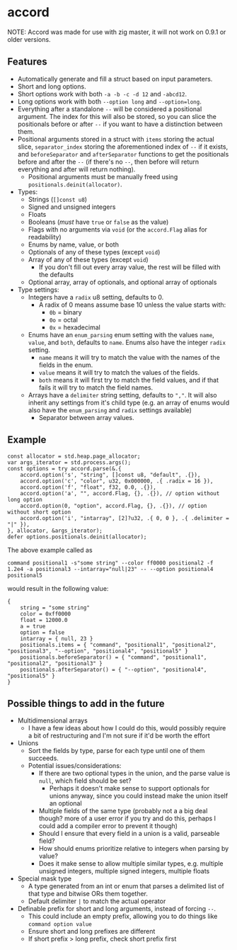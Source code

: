 # accord
NOTE: Accord was made for use with zig master, it will not work on 0.9.1 or older versions.

## Features
- Automatically generate and fill a struct based on input parameters.
- Short and long options.
- Short options work with both `-a -b -c -d 12` and `-abcd12`.
- Long options work with both `--option long` and `--option=long`.
- Everything after a standalone `--` will be considered a positional argument. The index for this will also be stored, so you can slice the positionals before or after `--` if you want to have a distinction between them.
- Positional arguments stored in a struct with `items` storing the actual slice, `separator_index` storing the aforementioned index of `--` if it exists, and `beforeSeparator` and `afterSeparator` functions to get the positionals before and after the `--` (if there's no `--`, then before will return everything and after will return nothing).
    - Positional arguments must be manually freed using `positionals.deinit(allocator)`.
- Types:
    - Strings (`[]const u8`)
    - Signed and unsigned integers
    - Floats
    - Booleans (*must* have `true` or `false` as the value)
    - Flags with no arguments via `void` (or the `accord.Flag` alias for readability)
    - Enums by name, value, or both
    - Optionals of any of these types (except `void`)
    - Array of any of these types (except `void`)
        - If you don't fill out every array value, the rest will be filled with the defaults
    - Optional array, array of optionals, and optional array of optionals
- Type settings:
    - Integers have a `radix` u8 setting, defaults to 0.
        - A radix of 0 means assume base 10 unless the value starts with:
            - `0b` = binary
            - `0o` = octal
            - `0x` = hexadecimal
    - Enums have an `enum_parsing` enum setting with the values `name`, `value`, and `both`, defaults to `name`. Enums also have the integer `radix` setting.
        - `name` means it will try to match the value with the names of the fields in the enum.
        - `value` means it will try to match the values of the fields.
        - `both` means it will first try to match the field values, and if that fails it will try to match the field names.
    - Arrays have a `delimiter` string setting, defaults to `","`. It will also inherit any settings from it's child type (e.g. an array of enums would also have the `enum_parsing` and `radix` settings available)
        - Separator between array values.

## Example
```zig
const allocator = std.heap.page_allocator;
var args_iterator = std.process.args();
const options = try accord.parse(&.{
    accord.option('s', "string", []const u8, "default", .{}),
    accord.option('c', "color", u32, 0x000000, .{ .radix = 16 }),
    accord.option('f', "float", f32, 0.0, .{}),
    accord.option('a', "", accord.Flag, {}, .{}), // option without long option
    accord.option(0, "option", accord.Flag, {}, .{}), // option without short option
    accord.option('i', "intarray", [2]?u32, .{ 0, 0 }, .{ .delimiter = "|" }),
}, allocator, &args_iterator);
defer options.positionals.deinit(allocator);
```
The above example called as

`command positional1 -s"some string" --color ff0000 positional2 -f 1.2e4 -a positional3 --intarray="null|23" -- --option positional4 positional5`

would result in the following value:
```zig
{
    string = "some string"
    color = 0xff0000
    float = 12000.0
    a = true
    option = false
    intarray = { null, 23 }
    positionals.items = { "command", "positional1", "positional2", "positional3", "--option", "positional4", "positional5" }
    positionals.beforeSeparator() = { "command", "positional1", "positional2", "positional3" }
    positionals.afterSeparator() = { "--option", "positional4", "positional5" }
}
```

## Possible things to add in the future
- Multidimensional arrays
    - I have a few ideas about how I could do this, would possibly require a bit of restructuring and I'm not sure if it'd be worth the effort
- Unions
    - Sort the fields by type, parse for each type until one of them succeeds.
    - Potential issues/considerations:
        - If there are two optional types in the union, and the parse value is `null`, which field should be set?
            - Perhaps it doesn't make sense to support optionals for unions anyway, since you could instead make the union itself an optional
        - Multiple fields of the same type (probably not a a big deal though? more of a user error if you try and do this, perhaps I could add a compiler error to prevent it though)
        - Should I ensure that every field in a union is a valid, parseable field?
        - How should enums prioritize relative to integers when parsing by value?
        - Does it make sense to allow multiple similar types, e.g. multiple unsigned integers, multiple signed integers, multiple floats
- Special mask type
    - A type generated from an int or enum that parses a delimited list of that type and bitwise ORs them together.
    - Default delimiter `|` to match the actual operator
- Definable prefix for short and long arguments, instead of forcing `--`.
    - This could include an empty prefix, allowing you to do things like `command option value`
    - Ensure short and long prefixes are different
    - If short prefix > long prefix, check short prefix first

